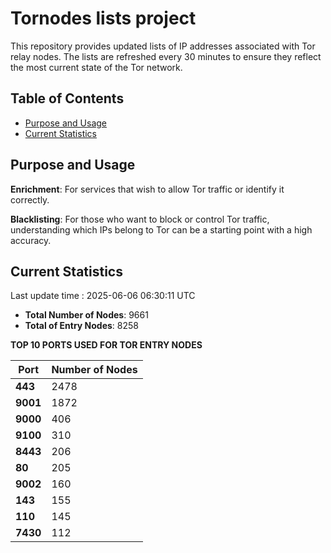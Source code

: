 # Tornodes lists project

This repository provides updated lists of IP addresses associated with Tor relay nodes. The lists are refreshed every 30 minutes to ensure they reflect the most current state of the Tor network.

## Table of Contents

- [Purpose and Usage](#purpose-and-usage)
- [Current Statistics](#current-statistics)


## Purpose and Usage

**Enrichment**: For services that wish to allow Tor traffic or identify it correctly.

**Blacklisting**: For those who want to block or control Tor traffic, understanding which IPs belong to Tor can be a starting point with a high accuracy.

## Current Statistics

Last update time : 2025-06-06 06:30:11 UTC

- **Total Number of Nodes**: 9661
- **Total of Entry Nodes**: 8258

**TOP 10 PORTS USED FOR TOR ENTRY NODES**

| **Port** | **Number of Nodes** |
|------|-----------------|
| **443**   | 2478  |
| **9001**   | 1872  |
| **9000**   | 406  |
| **9100**   | 310  |
| **8443**   | 206  |
| **80**   | 205  |
| **9002**   | 160  |
| **143**   | 155  |
| **110**   | 145  |
| **7430**   | 112  |


